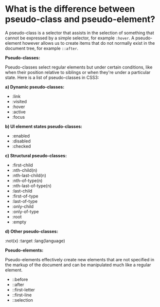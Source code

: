 # What is the difference between pseudo-class and pseudo-element?

A pseudo-class is a selector that assists in the selection of something that cannot be expressed by a simple selector, for example `:hover`. A pseudo-element however allows us to create items that do not normally exist in the document tree, for example `::after`.

**Pseudo-classes:**

Pseudo-classes select regular elements but under certain conditions, like when their position relative to siblings or when they're under a particular state. Here is a list of pseudo-classes in CSS3:

**a) Dynamic pseudo-classes:**

-   :link
-   :visited
-   :hover
-   :active
-   :focus

**b) UI element states pseudo-classes:**

-   :enabled
-   :disabled
-   :checked

**c) Structural pseudo-classes:**

-   :first-child
-   :nth-child(n)
-   :nth-last-child(n)
-   :nth-of-type(n)
-   :nth-last-of-type(n)
-   :last-child
-   :first-of-type
-   :last-of-type
-   :only-child
-   :only-of-type
-   :root
-   :empty

**d) Other pseudo-classes:**

:not(x) :target :lang(language)

**Pseudo-elements:**

Pseudo-elements effectively create new elements that are not specified in the markup of the document and can be manipulated much like a regular element.

-   ::before
-   ::after
-   ::first-letter
-   ::first-line
-   ::selection